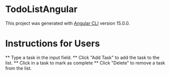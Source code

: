 # TodoListAngular

This project was generated with [Angular CLI](https://github.com/angular/angular-cli) version 15.0.0.

# Instructions for Users

** Type a task in the input field.
** Click "Add Task" to add the task to the list.
** Click in a task to mark as complete
** Click "Delete" to remove a task from the list.